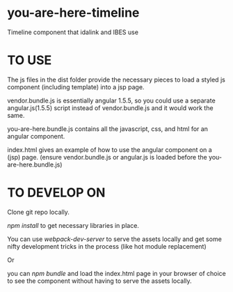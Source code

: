 # you-are-here-timeline
Timeline component that idalink and IBES use

# TO USE
The js files in the dist folder provide the necessary pieces to load a styled js component (including template) into a jsp page.

vendor.bundle.js is essentially angular 1.5.5, so you could use a separate angular.js(1.5.5) script instead of vendor.bundle.js and it would work the same.

you-are-here.bundle.js contains all the javascript, css, and html for an angular component.

index.html gives an example of how to use the angular component on a (jsp) page. (ensure vendor.bundle.js or angular.js is loaded before the you-are-here.bundle.js)

# TO DEVELOP ON
Clone git repo locally.

*npm install* to get necessary libraries in place.

You can use *webpack-dev-server* to serve the assets locally and get some nifty development tricks in the process (like hot module replacement)

Or

you can *npm bundle* and load the index.html page in your browser of choice to see the component without having to serve the assets locally.
